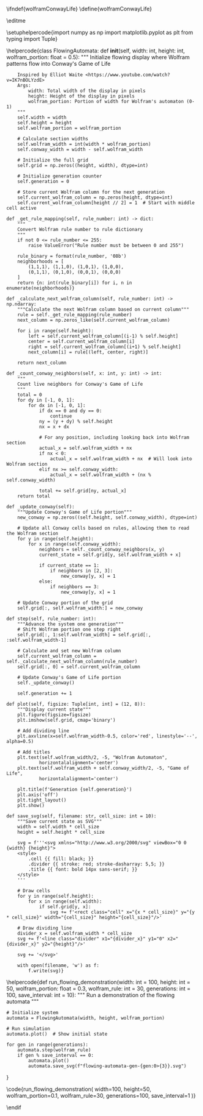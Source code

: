 \ifndef{wolframConwayLife}
\define{wolframConwayLife}

\editme

\setuphelpercode{import numpy as np
import matplotlib.pyplot as plt
from typing import Tuple}

\helpercode{class FlowingAutomata:
    def __init__(self, width: int, height: int, wolfram_portion: float = 0.5):
        """
        Initialize flowing display where Wolfram patterns flow into Conway's Game of Life

        Inspired by Elliot Waite <https://www.youtube.com/watch?v=IK7nBOLYzdE>
        Args:
            width: Total width of the display in pixels
            height: Height of the display in pixels
            wolfram_portion: Portion of width for Wolfram's automaton (0-1)
        """
        self.width = width
        self.height = height
        self.wolfram_portion = wolfram_portion
        
        # Calculate section widths
        self.wolfram_width = int(width * wolfram_portion)
        self.conway_width = width - self.wolfram_width
        
        # Initialize the full grid
        self.grid = np.zeros((height, width), dtype=int)
        
        # Initialize generation counter
        self.generation = 0
        
        # Store current Wolfram column for the next generation
        self.current_wolfram_column = np.zeros(height, dtype=int)
        self.current_wolfram_column[height // 2] = 1  # Start with middle cell active
        
    def _get_rule_mapping(self, rule_number: int) -> dict:
        """
        Convert Wolfram rule number to rule dictionary
        """
        if not 0 <= rule_number <= 255:
            raise ValueError("Rule number must be between 0 and 255")
        
        rule_binary = format(rule_number, '08b')
        neighborhoods = [
            (1,1,1), (1,1,0), (1,0,1), (1,0,0),
            (0,1,1), (0,1,0), (0,0,1), (0,0,0)
        ]
        return {n: int(rule_binary[i]) for i, n in enumerate(neighborhoods)}
    
    def _calculate_next_wolfram_column(self, rule_number: int) -> np.ndarray:
        """Calculate the next Wolfram column based on current column"""
        rule = self._get_rule_mapping(rule_number)
        next_column = np.zeros_like(self.current_wolfram_column)
        
        for i in range(self.height):
            left = self.current_wolfram_column[(i-1) % self.height]
            center = self.current_wolfram_column[i]
            right = self.current_wolfram_column[(i+1) % self.height]
            next_column[i] = rule[(left, center, right)]
            
        return next_column
    
    def _count_conway_neighbors(self, x: int, y: int) -> int:
        """
        Count live neighbors for Conway's Game of Life
        """
        total = 0
        for dy in [-1, 0, 1]:
            for dx in [-1, 0, 1]:
                if dx == 0 and dy == 0:
                    continue
                ny = (y + dy) % self.height
                nx = x + dx
                
                # For any position, including looking back into Wolfram section
                actual_x = self.wolfram_width + nx
                if nx < 0:
                    actual_x = self.wolfram_width + nx  # Will look into Wolfram section
                elif nx >= self.conway_width:
                    actual_x = self.wolfram_width + (nx % self.conway_width)
                
                total += self.grid[ny, actual_x]
        return total
    
    def _update_conway(self):
        """Update Conway's Game of Life portion"""
        new_conway = np.zeros((self.height, self.conway_width), dtype=int)
        
        # Update all Conway cells based on rules, allowing them to read the Wolfram section
        for y in range(self.height):
            for x in range(self.conway_width):
                neighbors = self._count_conway_neighbors(x, y)
                current_state = self.grid[y, self.wolfram_width + x]
                
                if current_state == 1:
                    if neighbors in [2, 3]:
                        new_conway[y, x] = 1
                else:
                    if neighbors == 3:
                        new_conway[y, x] = 1
        
        # Update Conway portion of the grid
        self.grid[:, self.wolfram_width:] = new_conway
    
    def step(self, rule_number: int):
        """Advance the system one generation"""
        # Shift Wolfram portion one step right
        self.grid[:, 1:self.wolfram_width] = self.grid[:, :self.wolfram_width-1]
        
        # Calculate and set new Wolfram column
        self.current_wolfram_column = self._calculate_next_wolfram_column(rule_number)
        self.grid[:, 0] = self.current_wolfram_column
        
        # Update Conway's Game of Life portion
        self._update_conway()
        
        self.generation += 1
    
    def plot(self, figsize: Tuple[int, int] = (12, 8)):
        """Display current state"""
        plt.figure(figsize=figsize)
        plt.imshow(self.grid, cmap='binary')
        
        # Add dividing line
        plt.axvline(x=self.wolfram_width-0.5, color='red', linestyle='--', alpha=0.5)
        
        # Add titles
        plt.text(self.wolfram_width/2, -5, "Wolfram Automaton",
                horizontalalignment='center')
        plt.text(self.wolfram_width + self.conway_width/2, -5, "Game of Life",
                horizontalalignment='center')
        
        plt.title(f'Generation {self.generation}')
        plt.axis('off')
        plt.tight_layout()
        plt.show()
    
    def save_svg(self, filename: str, cell_size: int = 10):
        """Save current state as SVG"""
        width = self.width * cell_size
        height = self.height * cell_size
        
        svg = f'''<svg xmlns="http://www.w3.org/2000/svg" viewBox="0 0 {width} {height}">
        <style>
            .cell {{ fill: black; }}
            .divider {{ stroke: red; stroke-dasharray: 5,5; }}
            .title {{ font: bold 14px sans-serif; }}
        </style>
        '''
        
        # Draw cells
        for y in range(self.height):
            for x in range(self.width):
                if self.grid[y, x]:
                    svg += f'<rect class="cell" x="{x * cell_size}" y="{y * cell_size}" width="{cell_size}" height="{cell_size}"/>'
        
        # Draw dividing line
        divider_x = self.wolfram_width * cell_size
        svg += f'<line class="divider" x1="{divider_x}" y1="0" x2="{divider_x}" y2="{height}"/>'
        
        svg += '</svg>'
        
        with open(filename, 'w') as f:
            f.write(svg)}
\helpercode{def run_flowing_demonstration(width: int = 100, height: int = 50,
                           wolfram_portion: float = 0.3,
                           wolfram_rule: int = 30,
                           generations: int = 100,
                           save_interval: int = 10):
    """
	Run a demonstration of the flowing automata
	"""
    
    # Initialize system
    automata = FlowingAutomata(width, height, wolfram_portion)
    
    # Run simulation
    automata.plot()  # Show initial state
    
    for gen in range(generations):
        automata.step(wolfram_rule)
        if gen % save_interval == 0:
            automata.plot()
            automata.save_svg(f"flowing-automata-gen-{gen:0>{3}}.svg")
}

\code{run_flowing_demonstration(
    width=100,
    height=50,
    wolfram_portion=0.1,
    wolfram_rule=30,
    generations=100,
    save_interval=1
)}



\endif
